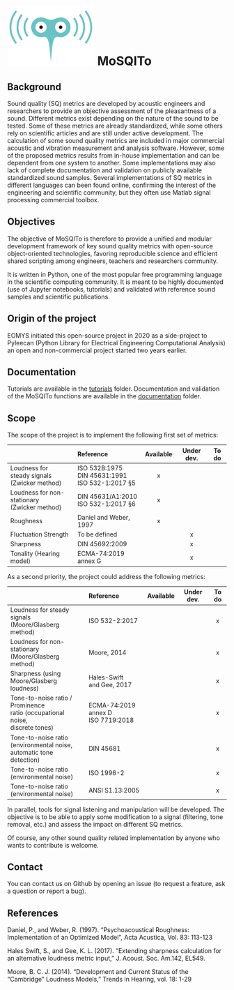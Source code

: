 # ![MoSQITo Logo](./logo.png) MoSQITo

## Background

Sound quality (SQ) metrics are developed by acoustic engineers and
researchers to provide an objective assessment of the pleasantness of a
sound. Different metrics exist depending on the nature of the sound to
be tested. Some of these metrics are already standardized, while some
others rely on scientific articles and are still under active
development. The calculation of some sound quality metrics are included
in major commercial acoustic and vibration measurement and analysis
software. However, some of the proposed metrics results from in-house
implementation and can be dependent from one system to another. Some
implementations may also lack of complete documentation and validation
on publicly available standardized sound samples. Several
implementations of SQ metrics in different languages can been found
online, confirming the interest of the engineering and scientific
community, but they often use Matlab signal processing commercial
toolbox.

## Objectives

The objective of MoSQITo is therefore to provide a unified and modular
development framework of key sound quality metrics with open-source
object-oriented technologies, favoring reproducible science and
efficient shared scripting among engineers, teachers and researchers
community.

It is written in Python, one of the most popular free programming
language in the scientific computing community. It is meant to be highly
documented (use of Jupyter notebooks, tutorials) and validated with
reference sound samples and scientific publications.

## Origin of the project

EOMYS initiated this open-source project in 2020 as a side-project to 
Pyleecan (Python Library for Electrical Engineering Computational Analysis) 
an open and non-commercial project started two years earlier. 

## Documentation

Tutorials are available in the [tutorials](./tutorials/) folder. Documentation 
and validation of the MoSQITo functions are available in the [documentation](./documentation/) folder.


## Scope

The scope of the project is to implement the following first set of
metrics:

|| Reference | Available | Under dev. | To do |
|:-|:-|:-:|:-:|:-:|
|Loudness for<br>steady signals<br>(Zwicker method) | ISO 532B:1975<br>DIN 45631:1991<br>ISO 532-1:2017 §5 | x |||
|Loudness for non-stationary<br>(Zwicker method) | DIN 45631/A1:2010<br>ISO 532-1:2017 §6 | x |||
| Roughness | Daniel and Weber, 1997 | x |||
| Fluctuation Strength | To be defined || x ||
| Sharpness | DIN 45692:2009 || x ||
| Tonality (Hearing model) | ECMA-74:2019 annex G || x ||

As a second priority, the project could address the following metrics:

|| Reference | Available | Under dev. | To do |
|:-|:-|:-:|:-:|:-:|
|Loudness for steady signals<br>(Moore/Glasberg method) | ISO 532-2:2017 |||x|
|Loudness for non-stationary<br>(Moore/Glasberg method) | Moore, 2014 |||x|
|Sharpness (using <br>Moore/Glasberg loudness) | Hales-Swift<br>and Gee, 2017 |||x|
|Tone-to-noise ratio / Prominence <br> ratio (occupational noise,<br>discrete tones) | ECMA-74:2019 annex D<br>ISO 7719:2018 |||x|
|Tone-to-noise ratio<br>(environmental noise,<br>automatic tone detection) | DIN 45681 |||x|
|Tone-to-noise ratio<br>(environmental noise) | ISO 1996-2 |||x|
|Tone-to-noise ratio<br>(environmental noise) | ANSI S1.13:2005 |||x|

In parallel, tools for signal listening and manipulation will be
developed. The objective is to be able to apply some modification to a
signal (filtering, tone removal, etc.) and assess the impact on
different SQ metrics.

Of course, any other sound quality related implementation by anyone who
wants to contribute is welcome.

## Contact

You can contact us on Github by opening an issue (to request a feature,
ask a question or report a bug).

## References

Daniel, P., and Weber, R. (1997). “Psychoacoustical Roughness: Implementation 
of an Optimized Model”, Acta Acustica, Vol. 83: 113-123

Hales Swift, S., and Gee, K. L. (2017). “Extending sharpness calculation
for an alternative loudness metric input,” J. Acoust. Soc. Am.142,
EL549. 

Moore, B. C. J. (2014). “Development and Current Status of the
“Cambridge” Loudness Models,” Trends in Hearing, vol. 18: 1-29
